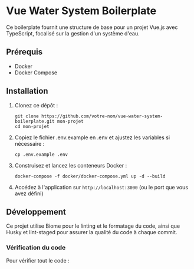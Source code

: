 # Vue Water System Boilerplate

Ce boilerplate fournit une structure de base pour un projet Vue.js avec TypeScript, focalisé sur la gestion d'un système d'eau.

## Prérequis

- Docker
- Docker Compose

## Installation

1. Clonez ce dépôt :
   ```
   git clone https://github.com/votre-nom/vue-water-system-boilerplate.git mon-projet
   cd mon-projet
   ```

2. Copiez le fichier .env.example en .env et ajustez les variables si nécessaire :
   ```
   cp .env.example .env
   ```

3. Construisez et lancez les conteneurs Docker :
   ```
   docker-compose -f docker/docker-compose.yml up -d --build
   ```

4. Accédez à l'application sur `http://localhost:3000` (ou le port que vous avez défini)

## Développement

Ce projet utilise Biome pour le linting et le formatage du code, ainsi que Husky et lint-staged pour assurer la qualité du code à chaque commit.

### Vérification du code

Pour vérifier tout le code :
